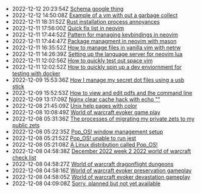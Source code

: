 * 2022-12-12 20:23:54Z [Schema google thing](../25)
* 2022-12-12 14:50:08Z [Example of a vm with out a garbage collect](../24)
* 2022-12-11 18:31:52Z [Rust installation process annoyances](../22)
* 2022-12-11 17:56:00Z [Quick fix list in neovim](../21)
* 2022-12-11 17:44:52Z [Pattern for managing keybindings in neovim](../20)
* 2022-12-11 17:44:47Z [Package managment in neovim with mason](../19)
* 2022-12-11 16:35:52Z [How to manage files in vanilla vim with netrw](../17)
* 2022-12-11 14:26:39Z [Setting up the language server for neovim lua](../18)
* 2022-12-11 12:02:56Z [How to quickly test out space vim](../15)
* 2022-12-11 12:02:52Z [How to quickly spin up a dev enviornment for testing with docker](../16)
* 2022-12-09 15:53:36Z [How I manage my secret dot files using a usb stick](../10)
* 2022-12-09 15:52:53Z [How to view and edit pdfs and the command line](../12)
* 2022-12-09 13:17:09Z [Nginx clear cache hack with echo ""](../13)
* 2022-12-08 21:45:09Z [Unix help pages with color](../11)
* 2022-12-08 10:08:49Z [World of warcraft evoker game play](../1)
* 2022-12-08 05:31:36Z [The processes of migrating my private zets to my public zets](../9)
* 2022-12-08 05:22:35Z [Pop_OS! window management setup](../6)
* 2022-12-08 05:21:52Z [Pop_OS! unable to run jest](../8)
* 2022-12-08 05:21:08Z [A Linux distribution called Pop_OS!](../7)
* 2022-12-08 04:58:38Z [December 2022 week 2 2022 world of warcraft check list](../5)
* 2022-12-08 04:58:27Z [World of warcraft dragonflight dungeons](../4)
* 2022-12-08 04:58:16Z [World of warcraft evoker preservation gameplay](../3)
* 2022-12-08 04:58:05Z [World of warcraft evoker devastation gameplay](../2)
* 2022-12-08 04:09:08Z [Sorry, planned but not yet available](../0)
